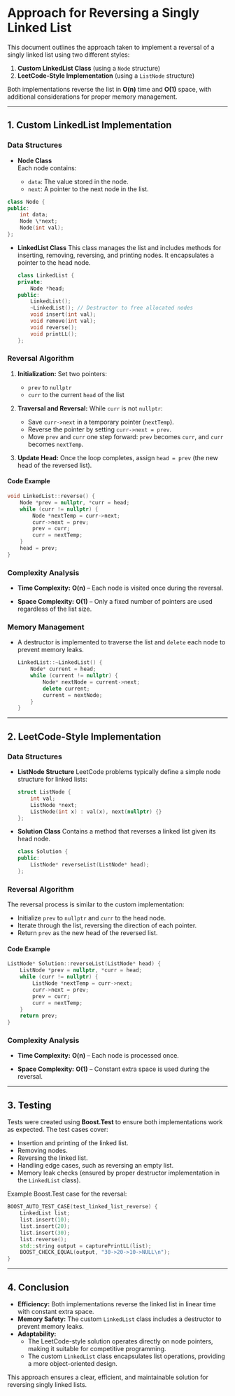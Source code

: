 # Approach for Reversing a Singly Linked List

This document outlines the approach taken to implement a reversal of a singly linked list using two different styles:

1. **Custom LinkedList Class** (using a `Node` structure)
2. **LeetCode-Style Implementation** (using a `ListNode` structure)

Both implementations reverse the list in **O(n)** time and **O(1)** space, with additional considerations for proper memory management.

---

## 1. Custom LinkedList Implementation

### Data Structures

- **Node Class**  
  Each node contains:

  - `data`: The value stored in the node.
  - `next`: A pointer to the next node in the list.

```cpp
class Node {
public:
    int data;
    Node \*next;
    Node(int val);
};
```

- **LinkedList Class**
  This class manages the list and includes methods for inserting, removing, reversing, and printing nodes. It encapsulates a pointer to the head node.

  ```cpp
  class LinkedList {
  private:
      Node *head;
  public:
      LinkedList();
      ~LinkedList(); // Destructor to free allocated nodes
      void insert(int val);
      void remove(int val);
      void reverse();
      void printLL();
  };
  ```

### Reversal Algorithm

1. **Initialization:**
   Set two pointers:

   - `prev` to `nullptr`
   - `curr` to the current `head` of the list

2. **Traversal and Reversal:**
   While `curr` is not `nullptr`:

   - Save `curr->next` in a temporary pointer (`nextTemp`).
   - Reverse the pointer by setting `curr->next = prev`.
   - Move `prev` and `curr` one step forward: `prev` becomes `curr`, and `curr` becomes `nextTemp`.

3. **Update Head:**
   Once the loop completes, assign `head = prev` (the new head of the reversed list).

#### Code Example

```cpp
void LinkedList::reverse() {
    Node *prev = nullptr, *curr = head;
    while (curr != nullptr) {
        Node *nextTemp = curr->next;
        curr->next = prev;
        prev = curr;
        curr = nextTemp;
    }
    head = prev;
}
```

### Complexity Analysis

- **Time Complexity:**
  **O(n)** – Each node is visited once during the reversal.

- **Space Complexity:**
  **O(1)** – Only a fixed number of pointers are used regardless of the list size.

### Memory Management

- A destructor is implemented to traverse the list and `delete` each node to prevent memory leaks.

  ```cpp
  LinkedList::~LinkedList() {
      Node* current = head;
      while (current != nullptr) {
          Node* nextNode = current->next;
          delete current;
          current = nextNode;
      }
  }
  ```

---

## 2. LeetCode-Style Implementation

### Data Structures

- **ListNode Structure**
  LeetCode problems typically define a simple node structure for linked lists:

  ```cpp
  struct ListNode {
      int val;
      ListNode *next;
      ListNode(int x) : val(x), next(nullptr) {}
  };
  ```

- **Solution Class**
  Contains a method that reverses a linked list given its head node.

  ```cpp
  class Solution {
  public:
      ListNode* reverseList(ListNode* head);
  };
  ```

### Reversal Algorithm

The reversal process is similar to the custom implementation:

- Initialize `prev` to `nullptr` and `curr` to the head node.
- Iterate through the list, reversing the direction of each pointer.
- Return `prev` as the new head of the reversed list.

#### Code Example

```cpp
ListNode* Solution::reverseList(ListNode* head) {
    ListNode *prev = nullptr, *curr = head;
    while (curr != nullptr) {
        ListNode *nextTemp = curr->next;
        curr->next = prev;
        prev = curr;
        curr = nextTemp;
    }
    return prev;
}
```

### Complexity Analysis

- **Time Complexity:**
  **O(n)** – Each node is processed once.

- **Space Complexity:**
  **O(1)** – Constant extra space is used during the reversal.

---

## 3. Testing

Tests were created using **Boost.Test** to ensure both implementations work as expected. The test cases cover:

- Insertion and printing of the linked list.
- Removing nodes.
- Reversing the linked list.
- Handling edge cases, such as reversing an empty list.
- Memory leak checks (ensured by proper destructor implementation in the `LinkedList` class).

Example Boost.Test case for the reversal:

```cpp
BOOST_AUTO_TEST_CASE(test_linked_list_reverse) {
    LinkedList list;
    list.insert(10);
    list.insert(20);
    list.insert(30);
    list.reverse();
    std::string output = capturePrintLL(list);
    BOOST_CHECK_EQUAL(output, "30->20->10->NULL\n");
}
```

---

## 4. Conclusion

- **Efficiency:** Both implementations reverse the linked list in linear time with constant extra space.
- **Memory Safety:** The custom `LinkedList` class includes a destructor to prevent memory leaks.
- **Adaptability:**
  - The LeetCode-style solution operates directly on node pointers, making it suitable for competitive programming.
  - The custom `LinkedList` class encapsulates list operations, providing a more object-oriented design.

This approach ensures a clear, efficient, and maintainable solution for reversing singly linked lists.

```

```
